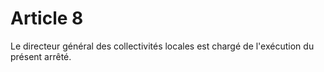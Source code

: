 # Article 8

Le directeur général des collectivités locales est chargé de l'exécution du présent arrêté.
